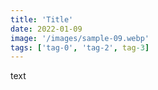 ```yaml
---
title: 'Title'
date: 2022-01-09
image: '/images/sample-09.webp'
tags: ['tag-0', 'tag-2', tag-3]
---
```


text
